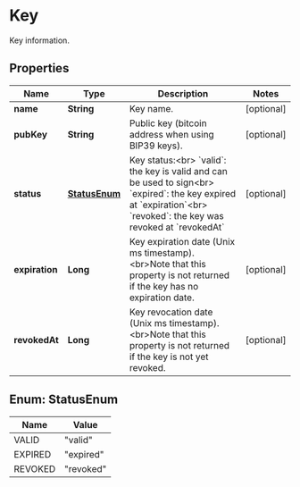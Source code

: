 

# Key

Key information.
## Properties

Name | Type | Description | Notes
------------ | ------------- | ------------- | -------------
**name** | **String** | Key name. |  [optional]
**pubKey** | **String** | Public key (bitcoin address when using BIP39 keys). |  [optional]
**status** | [**StatusEnum**](#StatusEnum) | Key status:&lt;br&gt; &#x60;valid&#x60;: the key is valid and can be used to sign&lt;br&gt; &#x60;expired&#x60;: the key expired at &#x60;expiration&#x60;&lt;br&gt; &#x60;revoked&#x60;: the key was revoked at &#x60;revokedAt&#x60;  |  [optional]
**expiration** | **Long** | Key expiration date (Unix ms timestamp). &lt;br&gt;Note that this property is not returned if the key has no expiration date.  |  [optional]
**revokedAt** | **Long** | Key revocation date (Unix ms timestamp). &lt;br&gt;Note that this property is not returned if the key is not yet revoked.  |  [optional]



## Enum: StatusEnum

Name | Value
---- | -----
VALID | &quot;valid&quot;
EXPIRED | &quot;expired&quot;
REVOKED | &quot;revoked&quot;



